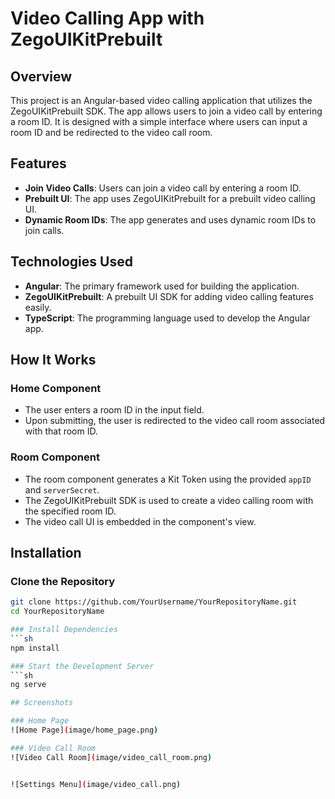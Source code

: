 # Video Calling App with ZegoUIKitPrebuilt

## Overview
This project is an Angular-based video calling application that utilizes the ZegoUIKitPrebuilt SDK. The app allows users to join a video call by entering a room ID. It is designed with a simple interface where users can input a room ID and be redirected to the video call room.

## Features
- **Join Video Calls**: Users can join a video call by entering a room ID.
- **Prebuilt UI**: The app uses ZegoUIKitPrebuilt for a prebuilt video calling UI.
- **Dynamic Room IDs**: The app generates and uses dynamic room IDs to join calls.

## Technologies Used
- **Angular**: The primary framework used for building the application.
- **ZegoUIKitPrebuilt**: A prebuilt UI SDK for adding video calling features easily.
- **TypeScript**: The programming language used to develop the Angular app.

## How It Works

### Home Component
- The user enters a room ID in the input field.
- Upon submitting, the user is redirected to the video call room associated with that room ID.

### Room Component
- The room component generates a Kit Token using the provided `appID` and `serverSecret`.
- The ZegoUIKitPrebuilt SDK is used to create a video calling room with the specified room ID.
- The video call UI is embedded in the component's view.

## Installation

### Clone the Repository
```bash
git clone https://github.com/YourUsername/YourRepositoryName.git
cd YourRepositoryName

### Install Dependencies
```sh
npm install

### Start the Development Server
```sh
ng serve

## Screenshots

### Home Page
![Home Page](image/home_page.png)

### Video Call Room
![Video Call Room](image/video_call_room.png)


![Settings Menu](image/video_call.png)
